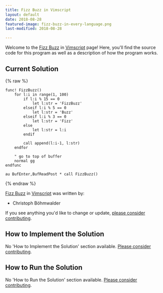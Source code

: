 ```yaml
---
title: Fizz Buzz in Vimscript
layout: default
date: 2018-08-28
featured-image: fizz-buzz-in-every-language.png
last-modified: 2018-08-28

---
```


Welcome to the [Fizz Buzz](https://rzuckerm.github.io/sample-programs-website-copy/projects/fizz-buzz) in [Vimscript](https://rzuckerm.github.io/sample-programs-website-copy/languages/vimscript) page! Here, you'll find the source code for this program as well as a description of how the program works.

## Current Solution

{% raw %}

```vimscript
func! FizzBuzz()
    for l:i in range(1, 100)
        if l:i % 15 == 0
            let l:str = 'FizzBuzz'
        elseif l:i % 5 == 0
            let l:str = 'Buzz'
        elseif l:i % 3 == 0
            let l:str = 'Fizz'
        else
            let l:str = l:i
        endif

        call append(l:i-1, l:str)
    endfor

    " go to top of buffer
    normal gg
endfunc

au BufEnter,BufReadPost * call FizzBuzz()
```

{% endraw %}

[Fizz Buzz](https://rzuckerm.github.io/sample-programs-website-copy/projects/fizz-buzz) in [Vimscript](https://rzuckerm.github.io/sample-programs-website-copy/languages/vimscript) was written by:

- Christoph Böhmwalder

If you see anything you'd like to change or update, [please consider contributing](https://github.com/TheRenegadeCoder/sample-programs).

## How to Implement the Solution

No 'How to Implement the Solution' section available. [Please consider contributing](https://github.com/TheRenegadeCoder/sample-programs-website).

## How to Run the Solution

No 'How to Run the Solution' section available. [Please consider contributing](https://github.com/TheRenegadeCoder/sample-programs-website).